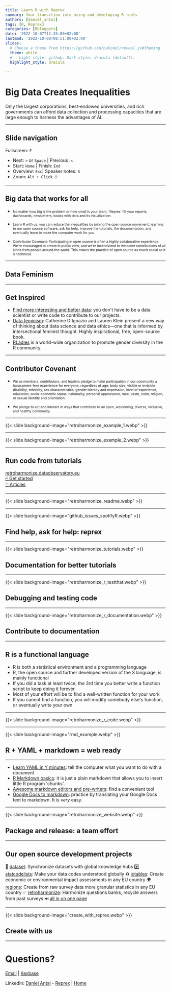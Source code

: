 ```yaml
---
title: Learn R with Reprex
summary: Your transition into using and developing R tools
authors: [daniel_antal]
tags: [R, Reprex]
categories: [Rbloggers]
date: '2022-10-07T12:35:00+02:00'
lastmod: '2022-10-08T08:51:00+02:00'
slides:
  # Choose a theme from https://github.com/hakimel/reveal.js#theming
  theme: white
  #   Light style: github. Dark style: dracula (default).
  highlight_style: dracula
  
---
```


# Big Data Creates Inequalities

Only the largest corporations, best-endowed universities, and rich governments can afford data collection and processing capacities that are large enough to harness the advantages of AI.

---

## Slide navigation

Fullscreen: `F`
- Next: `️>` or `Space` | Previous :️`<`
- Start: `Home` | Finish: `End`
- Overview: `Esc`|  Speaker notes: `S`
- Zoom: `Alt + Click 🖱️`

----

## Big data that works for all

- <p style="font-size:75%">No matter how big is the problem or how small is your team, `Reprex` fill your reports, dashboards, newsletters, books with data and its visualization.
- <p style="font-size:75%">Learn R with us: you can reduce the inequalities by joining the open source movement, learning to run open source software, ask for help, improve the tutorials, the documentation, and eventually learn to make the computer work for you.
- <p style="font-size:75%">Contributor Covenant: Participating in open source is often a highly collaborative experience. We’re encouraged to create in public view, and we’re incentivized to welcome contributions of all kinds from people around the world. This makes the practice of open source as much social as it is technical.</p>

---
## Data Feminism

---

## Get Inspired

- [Find more interesting and better data](https://curators.dataobservatory.eu/inspiration.html): you don't have to be a data scientist or write code to contribute to our projects.
- [Data feminism](https://data-feminism.mitpress.mit.edu/): Catherine D'Ignazio and Lauren Klein present a new way of thinking about data science and data ethics—one that is informed by intersectional feminist thought. Highly inspirational, free, open-source book.
- [RLadies](https://rladies.org/) is a world-wide organization to promote gender diversity in the R community.

---
## Contributor Covenant

-  <p style="font-size:75%">We as members, contributors, and leaders pledge to make participation in our community a harassment-free experience for everyone, regardless of age, body size, visible or invisible disability, ethnicity, sex characteristics, gender identity and expression, level of experience, education, socio-economic status, nationality, personal appearance, race, caste, color, religion, or sexual identity and orientation.</p>
-  <p style="font-size:75%">We pledge to act and interact in ways that contribute to an open, welcoming, diverse, inclusive, and healthy community.</p>

---

{{< slide background-image="retroharmonize_example_1.webp" >}}


---

{{< slide background-image="retroharmonize_example_2.webp" >}}


---

## Run code from tutorials

[retroharmonize.dataobservatory.eu](https://retroharmonize.dataobservatory.eu/)</br>
[🖱 Get started](https://retroharmonize.dataobservatory.eu/articles/retroharmonize.htmll)</br>
[🖱️  Articles](https://retroharmonize.dataobservatory.eu/articles/index.html)

---
{{< slide background-image="retroharmonize_readme.webp" >}}

---

{{< slide background-image="github_issues_spotifyR.webp" >}}
## Find help, ask for help: reprex

---

{{< slide background-image="retroharmonize_tutorials.webp" >}}
## Documentation for better tutorials

---

{{< slide background-image="retroharmonize_r_testthat.webp" >}}
## Debugging and testing code

---

{{< slide background-image="retroharmonize_r_documentation.webp" >}}
## Contribute to documentation

---

## R is a functional language

- R is both a statistical environment and a programming language
- R, the open source and further developed version of the S language, is mainly functional
- If you did a task at least twice, the 3rd time you better write a function script to keep doing it forever.
- Most of your effort will be to find a well-written function for your work
- If you cannot find a function, you will modify somebody else's function, or eventually write your own


---

{{< slide background-image="retroharmonize_r_code.webp" >}}

---

{{< slide background-image="rmd_example.webp" >}}
## R + YAML + markdown = web ready

---

- [Learn YAML in Y minutes](https://learnxinyminutes.com/docs/yaml/): tell the computer what you want to do with a document
- [R Markdown basics](https://rmarkdown.rstudio.com/authoring_basics.html): it is just a plain markdown that allows you to insert little R program 'chunks'.
- [Awesome markdown editors and pre-writers](https://github.com/mundimark/awesome-markdown-editors): find a convenient tool
- [Google Docs to markdown](https://workspace.google.com/marketplace/app/docs_to_markdown/700168918607): practice by translating your Google Docs text to markdown. It is *very* easy.

---

{{< slide background-image="retroharmonize_website.webp" >}}
## Package and release: a team effort

---

## Our open source development projects

🔢 [dataset](https://dataset.dataobservatory.eu/): Synchronize datasets with global knowledge hubs #️⃣ [statcodelists](https://statcodelists.dataobservatory.eu/): Make your data codes understood globally ♻️ [iotables](https://iotables.dataobservatory.eu/): Create economic or environmental impact assessments in any EU country 🌍 [regions](https://regions.dataobservatory.eu/): Create from raw survey data more granular statistics in any EU country ✅ [retroharmonize](https://retroharmonize.dataobservatory.eu/): Harmonize questions banks, recycle answers from past surveys ⏭️  [all in on one page](https://reprex.nl/#releases)

---

{{< slide background-image="create_with_reprex.webp" >}}
## Create with us


---

# Questions?

[Email](https://reprex.nl/#contact) | [Keybase](https://keybase.io/team/reprexcommunity) 

LinkedIn: [Daniel Antal](https://www.linkedin.com/in/antaldaniel/) - [Reprex](https://www.linkedin.com/company/68855596) | [Home](https://reprex.nl/) 

